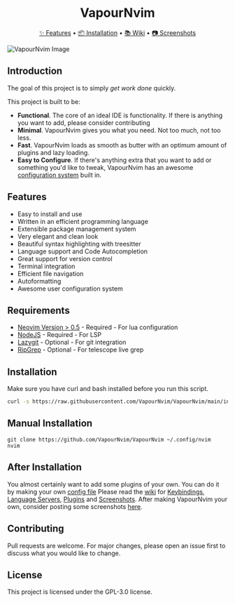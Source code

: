 <div align="center">
  <h1 align="center">VapourNvim</h1>
	<a href="https://github.com/hackorum/VapourNvim/#features">✨ Features</a>
  <span> • </span>
	<a href="https://github.com/hackorum/VapourNvim/#installation">📦 Installation</a>
  <span> • </span>
	<a href="https://github.com/hackorum/VapourNvim/wiki">📚 Wiki</a>
  <span> • </span>
	<a href="https://github.com/hackorum/VapourNvim/wiki/Screenshots">📷 Screenshots</a>
  <p></p>
</div>


![VapourNvim Image](https://raw.githubusercontent.com/VapourNvim/VapourNvim/main/assets/screenshot.png)

## Introduction

The goal of this project is to simply *get work done* quickly.

This project is built to be:
* **Functional**. The core of an ideal IDE is functionality. If there is anything you want to add, please consider contributing
* **Minimal**. VapourNvim gives you what you need. Not too much, not too less.
* **Fast**. VapourNvim loads as smooth as butter with an optimum amount of plugins and lazy loading.
* **Easy to Configure**. If there's anything extra that you want to add or something you'd like to tweak, VapourNvim has an awesome [configuration system](https://github.com/hackorum/VapourNvim/wiki/User-Configuration) built in.

## Features

* Easy to install and use
* Written in an efficient programming language
* Extensible package management system
* Very elegant and clean look
* Beautiful syntax highlighting with treesitter
* Language support and Code Autocompletion
* Great support for version control
* Terminal integration
* Efficient file navigation
* Autoformatting
* Awesome user configuration system


## Requirements

* [Neovim Version > 0.5](https://github.com/neovim/neovim/releases/tag/v0.5.0) - Required - For lua configuration
* [NodeJS](https://nodejs.org) - Required - For LSP
* [Lazygit](https://github.com/jesseduffield/lazygit) - Optional - For git integration
* [RipGrep](https://github.com/BurntSushi/ripgrep) - Optional - For telescope live grep

## Installation

Make sure you have curl and bash installed before you run this script.

```bash
curl -s https://raw.githubusercontent.com/VapourNvim/VapourNvim/main/install.sh | bash -s
```

## Manual Installation
```
git clone https://github.com/VapourNvim/VapourNvim ~/.config/nvim
nvim
```

## After Installation
You almost certainly want to add some plugins of your own. You can do it by making your own [config file](https://github.com/hackorum/VapourNvim/wiki/User-Configuration)
Please read the [wiki](https://github.com/VapourNvim/VapourNvim/wiki) for [Keybindings](https://github.com/hackorum/VapourNvim/wiki/Keybindings), [Language Servers](https://github.com/hackorum/VapourNvim/wiki/Language-Servers), [Plugins](https://github.com/hackorum/VapourNvim/wiki/Plugins) and [Screenshots](https://github.com/hackorum/VapourNvim/wiki/Screenshots).
After making VapourNvim your own, consider posting some screenshots [here](https://github.com/hackorum/VapourNvim/issues/20).

## Contributing

Pull requests are welcome. For major changes, please open an issue first to discuss what you would like to change.

## License

This project is licensed under the GPL-3.0 license.
